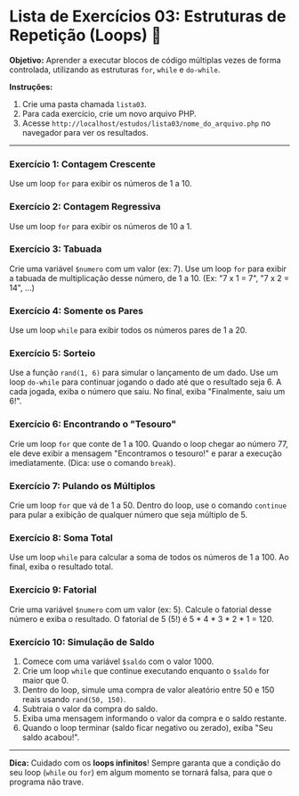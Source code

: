 # Lista de Exercícios 03: Estruturas de Repetição (Loops) 🔁

**Objetivo:** Aprender a executar blocos de código múltiplas vezes de forma controlada, utilizando as estruturas `for`, `while` e `do-while`.

**Instruções:**
1.  Crie uma pasta chamada `lista03`.
2.  Para cada exercício, crie um novo arquivo PHP.
3.  Acesse `http://localhost/estudos/lista03/nome_do_arquivo.php` no navegador para ver os resultados.

---

### Exercício 1: Contagem Crescente
Use um loop `for` para exibir os números de 1 a 10.

### Exercício 2: Contagem Regressiva
Use um loop `for` para exibir os números de 10 a 1.

### Exercício 3: Tabuada
Crie uma variável `$numero` com um valor (ex: 7). Use um loop `for` para exibir a tabuada de multiplicação desse número, de 1 a 10.
(Ex: "7 x 1 = 7", "7 x 2 = 14", ...)

### Exercício 4: Somente os Pares
Use um loop `while` para exibir todos os números pares de 1 a 20.

### Exercício 5: Sorteio
Use a função `rand(1, 6)` para simular o lançamento de um dado. Use um loop `do-while` para continuar jogando o dado até que o resultado seja 6. A cada jogada, exiba o número que saiu. No final, exiba "Finalmente, saiu um 6!".

### Exercício 6: Encontrando o "Tesouro"
Crie um loop `for` que conte de 1 a 100. Quando o loop chegar ao número 77, ele deve exibir a mensagem "Encontramos o tesouro!" e parar a execução imediatamente. (Dica: use o comando `break`).

### Exercício 7: Pulando os Múltiplos
Crie um loop `for` que vá de 1 a 50. Dentro do loop, use o comando `continue` para pular a exibição de qualquer número que seja múltiplo de 5.

### Exercício 8: Soma Total
Use um loop `while` para calcular a soma de todos os números de 1 a 100. Ao final, exiba o resultado total.

### Exercício 9: Fatorial
Crie uma variável `$numero` com um valor (ex: 5). Calcule o fatorial desse número e exiba o resultado. O fatorial de 5 (5!) é 5 * 4 * 3 * 2 * 1 = 120.

### Exercício 10: Simulação de Saldo
1.  Comece com uma variável `$saldo` com o valor 1000.
2.  Crie um loop `while` que continue executando enquanto o `$saldo` for maior que 0.
3.  Dentro do loop, simule uma compra de valor aleatório entre 50 e 150 reais usando `rand(50, 150)`.
4.  Subtraia o valor da compra do saldo.
5.  Exiba uma mensagem informando o valor da compra e o saldo restante.
6.  Quando o loop terminar (saldo ficar negativo ou zerado), exiba "Seu saldo acabou!".

---

**Dica:** Cuidado com os **loops infinitos**! Sempre garanta que a condição do seu loop (`while` ou `for`) em algum momento se tornará falsa, para que o programa não trave.
